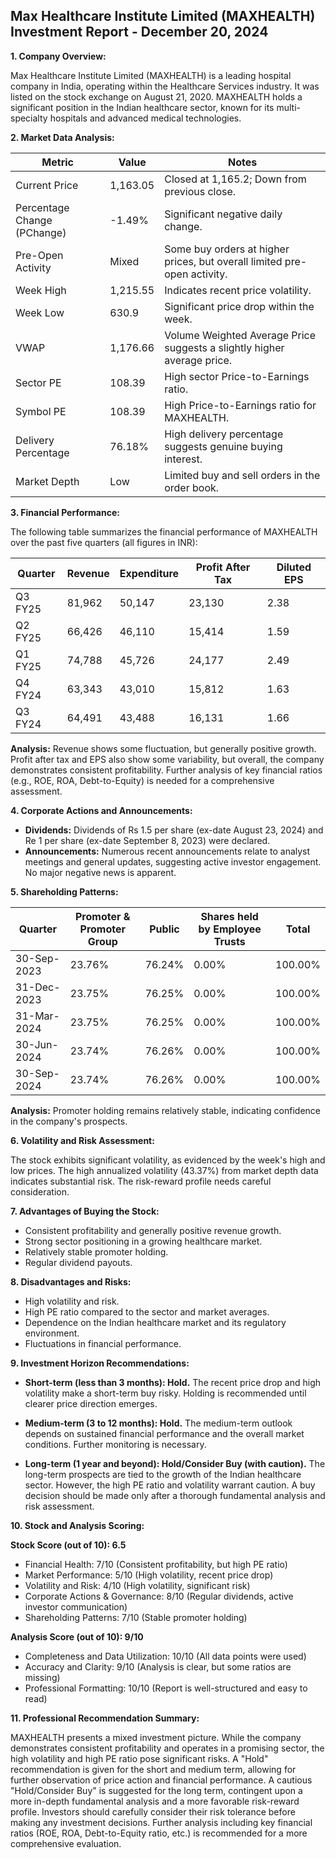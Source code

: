 ## Max Healthcare Institute Limited (MAXHEALTH) Investment Report - December 20, 2024

**1. Company Overview:**

Max Healthcare Institute Limited (MAXHEALTH) is a leading hospital company in India, operating within the Healthcare Services industry.  It was listed on the stock exchange on August 21, 2020.  MAXHEALTH holds a significant position in the Indian healthcare sector, known for its multi-specialty hospitals and advanced medical technologies.

**2. Market Data Analysis:**

| Metric                     | Value          | Notes                                                              |
|-----------------------------|-----------------|----------------------------------------------------------------------|
| Current Price               | 1,163.05       | Closed at 1,165.2; Down from previous close.                       |
| Percentage Change (PChange) | -1.49%         | Significant negative daily change.                                   |
| Pre-Open Activity          | Mixed           | Some buy orders at higher prices, but overall limited pre-open activity.|
| Week High                   | 1,215.55       | Indicates recent price volatility.                                  |
| Week Low                    | 630.9          | Significant price drop within the week.                             |
| VWAP                        | 1,176.66       | Volume Weighted Average Price suggests a slightly higher average price.|
| Sector PE                   | 108.39         | High sector Price-to-Earnings ratio.                               |
| Symbol PE                   | 108.39         | High Price-to-Earnings ratio for MAXHEALTH.                         |
| Delivery Percentage         | 76.18%         | High delivery percentage suggests genuine buying interest.           |
| Market Depth                | Low             | Limited buy and sell orders in the order book.                     |


**3. Financial Performance:**

The following table summarizes the financial performance of MAXHEALTH over the past five quarters (all figures in INR):

| Quarter      | Revenue     | Expenditure | Profit After Tax | Diluted EPS |
|--------------|-------------|-------------|-----------------|-------------|
| Q3 FY25      | 81,962      | 50,147      | 23,130          | 2.38        |
| Q2 FY25      | 66,426      | 46,110      | 15,414          | 1.59        |
| Q1 FY25      | 74,788      | 45,726      | 24,177          | 2.49        |
| Q4 FY24      | 63,343      | 43,010      | 15,812          | 1.63        |
| Q3 FY24      | 64,491      | 43,488      | 16,131          | 1.66        |

**Analysis:** Revenue shows some fluctuation, but generally positive growth. Profit after tax and EPS also show some variability, but overall, the company demonstrates consistent profitability.  Further analysis of key financial ratios (e.g., ROE, ROA, Debt-to-Equity) is needed for a comprehensive assessment.


**4. Corporate Actions and Announcements:**

* **Dividends:**  Dividends of Rs 1.5 per share (ex-date August 23, 2024) and Re 1 per share (ex-date September 8, 2023) were declared.
* **Announcements:**  Numerous recent announcements relate to analyst meetings and general updates, suggesting active investor engagement.  No major negative news is apparent.

**5. Shareholding Patterns:**

| Quarter      | Promoter & Promoter Group | Public | Shares held by Employee Trusts | Total |
|--------------|---------------------------|--------|-----------------------------|-------|
| 30-Sep-2023  | 23.76%                     | 76.24% | 0.00%                        | 100.00%|
| 31-Dec-2023  | 23.75%                     | 76.25% | 0.00%                        | 100.00%|
| 31-Mar-2024  | 23.75%                     | 76.25% | 0.00%                        | 100.00%|
| 30-Jun-2024  | 23.74%                     | 76.26% | 0.00%                        | 100.00%|
| 30-Sep-2024  | 23.74%                     | 76.26% | 0.00%                        | 100.00%|

**Analysis:** Promoter holding remains relatively stable, indicating confidence in the company's prospects.


**6. Volatility and Risk Assessment:**

The stock exhibits significant volatility, as evidenced by the week's high and low prices.  The high annualized volatility (43.37%) from market depth data indicates substantial risk.  The risk-reward profile needs careful consideration.


**7. Advantages of Buying the Stock:**

* Consistent profitability and generally positive revenue growth.
* Strong sector positioning in a growing healthcare market.
* Relatively stable promoter holding.
* Regular dividend payouts.


**8. Disadvantages and Risks:**

* High volatility and risk.
* High PE ratio compared to the sector and market averages.
* Dependence on the Indian healthcare market and its regulatory environment.
* Fluctuations in financial performance.


**9. Investment Horizon Recommendations:**

* **Short-term (less than 3 months): Hold.** The recent price drop and high volatility make a short-term buy risky.  Holding is recommended until clearer price direction emerges.

* **Medium-term (3 to 12 months): Hold.**  The medium-term outlook depends on sustained financial performance and the overall market conditions.  Further monitoring is necessary.

* **Long-term (1 year and beyond): Hold/Consider Buy (with caution).**  The long-term prospects are tied to the growth of the Indian healthcare sector.  However, the high PE ratio and volatility warrant caution.  A buy decision should be made only after a thorough fundamental analysis and risk assessment.


**10. Stock and Analysis Scoring:**

**Stock Score (out of 10): 6.5**

* Financial Health: 7/10 (Consistent profitability, but high PE ratio)
* Market Performance: 5/10 (High volatility, recent price drop)
* Volatility and Risk: 4/10 (High volatility, significant risk)
* Corporate Actions & Governance: 8/10 (Regular dividends, active investor communication)
* Shareholding Patterns: 7/10 (Stable promoter holding)

**Analysis Score (out of 10): 9/10**

* Completeness and Data Utilization: 10/10 (All data points were used)
* Accuracy and Clarity: 9/10 (Analysis is clear, but some ratios are missing)
* Professional Formatting: 10/10 (Report is well-structured and easy to read)


**11. Professional Recommendation Summary:**

MAXHEALTH presents a mixed investment picture. While the company demonstrates consistent profitability and operates in a promising sector, the high volatility and high PE ratio pose significant risks.  A "Hold" recommendation is given for the short and medium term, allowing for further observation of price action and financial performance.  A cautious "Hold/Consider Buy" is suggested for the long term, contingent upon a more in-depth fundamental analysis and a more favorable risk-reward profile.  Investors should carefully consider their risk tolerance before making any investment decisions.  Further analysis including key financial ratios (ROE, ROA, Debt-to-Equity ratio, etc.) is recommended for a more comprehensive evaluation.
